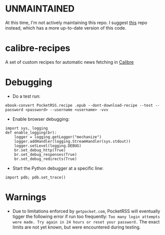# UNMAINTAINED
At this time, I'm not actively maintaining this repo. I suggest [this](https://github.com/mmagnus/Pocket-Plus-Calibre-Plugin/issues/9) repo instead, which has a more up-to-date version of this code.

# calibre-recipes

A set of custom recipes for automatic news fetching in [Calibre](https://calibre-ebook.com)

# Debugging
* Do a test run: 
```
ebook-convert PocketRSS.recipe .epub --dont-download-recipe --test --password <password> --username <username> -vvv
```
* Enable browser debugging:
```
import sys, logging
def enable_logging(br):
    logger = logging.getLogger("mechanize")
    logger.addHandler(logging.StreamHandler(sys.stdout))
    logger.setLevel(logging.DEBUG)
    br.set_debug_http(True)
    br.set_debug_responses(True)
    br.set_debug_redirects(True)
```
* Start the Python debugger at a specific line:
```
import pdb; pdb.set_trace()
```

# Warnings
* Due to limitations enforced by `getpocket.com`, PocketRSS will eventually tigger the following error if run too frequently: `Too many login attempts were made. Try again in 24 hours or reset your password.` The exact limits are not yet known, but were encountered during testing.
